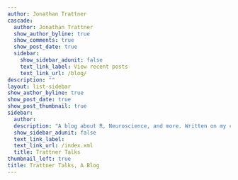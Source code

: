 ```yaml
---
author: Jonathan Trattner
cascade:
  author: Jonathan Trattner
  show_author_byline: true
  show_comments: true
  show_post_date: true
  sidebar:
    show_sidebar_adunit: false
    text_link_label: View recent posts
    text_link_url: /blog/
description: ""
layout: list-sidebar
show_author_byline: true
show_post_date: true
show_post_thumbnail: true
sidebar:
  author: 
  description: "A blog about R, Neuroscience, and more. Written on my cat's desk."
  show_sidebar_adunit: false
  text_link_label: 
  text_link_url: /index.xml
  title: Trattner Talks
thumbnail_left: true
title: Trattner Talks, A Blog
---
```

